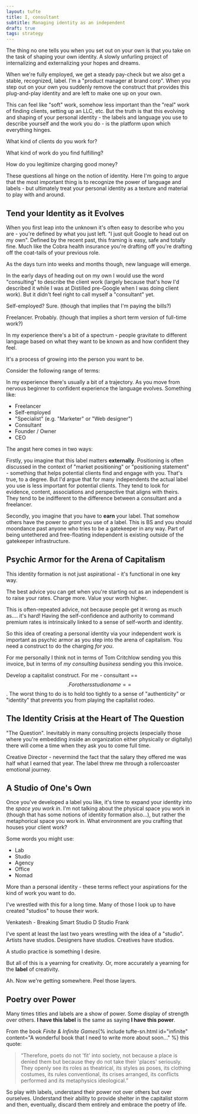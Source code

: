 ```yaml
---
layout: tufte
title: I, consultant
subtitle: Managing identity as an independent
draft: true
tags: strategy
---
```


The thing no one tells you when you set out on your own is that you take on the task of shaping your own identity. A slowly unfurling project of internalizing and externalizing your hopes and dreams.

When we're fully employed, we get a steady pay-check but we also get a stable, recognized, label. I'm a "product manager at brand corp". When you step out on your own you suddenly remove the construct that provides this plug-and-play identity and are left to make one up on your own.

This can feel like "soft" work, somehow less important than the "real" work of finding clients, setting up an LLC, etc. But the truth is that this evolving and shaping of your personal identity - the labels and language you use to describe yourself and the work you do - is the platform upon which everything hinges.

What kind of clients do you work for?

What kind of work do you find fulfilling?

How do you legitimize charging good money?

These questions all hinge on the notion of identity. Here I'm going to argue that the most important thing is to recognize the power of language and labels - but ultimately treat your personal identity as a texture and material to play with and around.

## Tend your Identity as it Evolves

When you first leap into the unknown it's often easy to describe who you are - you're defined by what you just left. "I just quit Google to head out on my own". Defined by the recent past, this framing is easy, safe and totally fine. Much like the Cobra health insurance you're drafting off you're drafting off the coat-tails of your previous role.

As the days turn into weeks and months though, new language will emerge.

In the early days of heading out on my own I would use the word "consulting" to describe the client work (largely because that's how I'd described it while I was at Distilled pre-Google when I was doing client work). But it didn't feel right to call myself a "consultant" yet.

Self-employed? Sure. (though that implies that I'm paying the bills?)

Freelancer. Probably. (though that implies a short term version of full-time work?)

In my experience there's a bit of a spectrum - people gravitate to different language based on what they want to be known as and how confident they feel.

It's a process of growing into the person you want to be.

Consider the following range of terms:

In my experience there's usually a bit of a trajectory. As you move from nervous beginner to confident experience the language evolves. Something like:

- Freelancer
- Self-employed
- "Specialist" (e.g. "Marketer" or "Web designer")
- Consultant
- Founder / Owner
- CEO

The angst here comes in two ways:

Firstly, you imagine that this label matters **externally**. Positioning is often discussed in the context of "market positioning" or "positioning statement" - something that helps potential clients find and engage with you. That's true, to a degree. But I'd argue that for many independents the actual label you use is less important for potential clients. They tend to look for evidence, content, associations and perspective that aligns with theirs. They tend to be indifferent to the difference between a consultant and a freelancer.

Secondly, you imagine that you have to **earn** your label. That somehow others have the power to *grant* you use of a label. This is BS and you should moondance past anyone who tries to be a gatekeeper in any way. Part of being untethered and free-floating independent is existing outside of the gatekeeper infrastructure.

## Psychic Armor for the Arena of Capitalism

This identity formation is not just aspirational - it's functional in one key way.

The best advice you can get when you're starting out as an independent is to raise your rates. Charge more. Value your worth higher.

This is often-repeated advice, not because people get it wrong as much as.... it's hard! Having the self-confidence and authority to command premium rates is intrinsically linked to a sense of self-worth and identity.

So this idea of creating a personal identity via your independent work is important as psychic armor as you step into the arena of capitalism. You need a construct to do the charging *for you*.

For me personally I think not in terms of Tom Critchlow sending you this invoice, but in terms of *my consulting business* sending you this invoice.

Develop a capitalist construct. For me - consultant == $$. For others studio name == $$. The worst thing to do is to hold too tightly to a sense of "authenticity" or "identity" that prevents you from playing the capitalist rodeo.

## The Identity Crisis at the Heart of The Question

"The Question". Inevitably in many consulting projects (especially those where you're embedding inside an organization either physically or digitally) there will come a time when they ask you to come full time.

Creative Director - nevermind the fact that the salary they offered me was half what I earned that year. The label threw me through a rollercoaster emotional journey.

## A Studio of One's Own

Once you've developed a label you like, it's time to expand your identity into the *space you work in*. I'm not talking about the physical space you work in (though that has some notions of identity formation also...), but rather the metaphorical space you work in. What environment are you crafting that houses your client work?

Some words you might use:

- Lab
- Studio
- Agency
- Office
- Nomad

More  than a personal identity - these terms reflect your aspirations for the kind of work you want to do.

I've wrestled with this for a long time. Many of those I look up to have created "studios" to house their work. 

Venkatesh - Breaking Smart
Studio D
Studio Frank


I've spent at least the last two years wrestling with the idea of a "studio". Artists have studios. Designers have studios. Creatives have studios.

A studio practice is something I desire.

But all of this is a yearning for creativity. Or, more accurately a yearning for the **label** of creativity.

Ah. Now we're getting somewhere. Peel those layers.

## Poetry over Power

Many times titles and labels are a show of power. Some display of strength over others. **I have this label** is the same as saying **I have this power**.

From the book *Finite & Infinite Games*{% include tufte-sn.html id="infinite" content="A wonderful book that I need to write more about soon..." %} this quote:

> “Therefore, poets do not 'fit' into society, not because a place is denied them but because they do not take their 'places' seriously. They openly see its roles as theatrical, its styles as poses, its clothing costumes, its rules conventional, its crises arranged, its conflicts performed and its metaphysics ideological.” 

So play with labels, understand their power not over others but over ourselves. Understand their ability to provide shelter in the capitalist storm and then, eventually, discard them entirely and embrace the poetry of life.